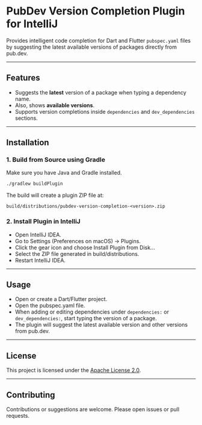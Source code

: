 # PubDev Version Completion Plugin for IntelliJ

Provides intelligent code completion for Dart and Flutter `pubspec.yaml` files by suggesting the latest available
versions of packages directly from pub.dev.

---

## Features

- Suggests the **latest** version of a package when typing a dependency name.
- Also, shows **available versions**.
- Supports version completions inside `dependencies` and `dev_dependencies` sections.

---

## Installation

### 1. Build from Source using Gradle

Make sure you have Java and Gradle installed.

```bash
./gradlew buildPlugin
```

The build will create a plugin ZIP file at:

```
build/distributions/pubdev-version-completion-<version>.zip
```

### 2. Install Plugin in IntelliJ

- Open IntelliJ IDEA.
- Go to Settings (Preferences on macOS) → Plugins.
- Click the gear icon and choose Install Plugin from Disk...
- Select the ZIP file generated in build/distributions.
- Restart IntelliJ IDEA.

---

## Usage

- Open or create a Dart/Flutter project.
- Open the pubspec.yaml file.
- When adding or editing dependencies under `dependencies:` or `dev_dependencies:`, start typing the version of a
  package.
- The plugin will suggest the latest available version and other versions from pub.dev.

---

## License

This project is licensed under the [Apache License 2.0](LICENSE).  

---

## Contributing

Contributions or suggestions are welcome. Please open issues or pull requests.
